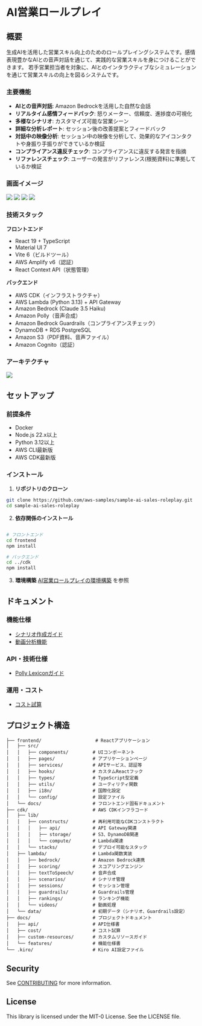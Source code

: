 # AI営業ロールプレイ

## 概要
生成AIを活用した営業スキル向上のためのロールプレイングシステムです。感情表現豊かなAIとの音声対話を通じて、実践的な営業スキルを身につけることができます。
若手営業担当者を対象に、AIとのインタラクティブなシミュレーションを通じて営業スキルの向上を図るシステムです。

### 主要機能

- **AIとの音声対話**: Amazon Bedrockを活用した自然な会話
- **リアルタイム感情フィードバック**: 怒りメーター、信頼度、進捗度の可視化
- **多様なシナリオ**: カスタマイズ可能な営業シーン
- **詳細な分析レポート**: セッション後の改善提案とフィードバック
- **対話中の映像分析**: セッション中の映像を分析して、効果的なアイコンタクトや身振り手振りができているか検証
- **コンプライアンス違反チェック**: コンプライアンスに違反する発言を指摘
- **リファレンスチェック**: ユーザーの発言がリファレンス(根拠資料)に準拠しているか検証

### 画面イメージ

![](./docs/image/demo_image_1.png)
![](./docs/image/demo_image_2.png)
![](./docs/image/demo_image_3.png)
![](./docs/image/demo_image_4.png)

### 技術スタック

**フロントエンド**
- React 19 + TypeScript
- Material UI 7
- Vite 6（ビルドツール）
- AWS Amplify v6（認証）
- React Context API（状態管理）

**バックエンド**
- AWS CDK（インフラストラクチャ）
- AWS Lambda (Python 3.13) + API Gateway
- Amazon Bedrock (Claude 3.5 Haiku)
- Amazon Polly（音声合成）
- Amazon Bedrock Guardrails（コンプライアンスチェック）
- DynamoDB + RDS PostgreSQL
- Amazon S3（PDF資料、音声ファイル）
- Amazon Cognito（認証）

### アーキテクチャ
![](./docs/image/Architecture.png)

## セットアップ

### 前提条件

- Docker
- Node.js 22.x以上
- Python 3.12以上
- AWS CLI最新版
- AWS CDK最新版

### インストール

1. **リポジトリのクローン**
```bash
git clone https://github.com/aws-samples/sample-ai-sales-roleplay.git
cd sample-ai-sales-roleplay
```

2. **依存関係のインストール**
```bash

# フロントエンド
cd frontend
npm install

# バックエンド
cd ../cdk
npm install
```

3. **環境構築**
[AI営業ロールプレイの環境構築](./cdk/README.md) を参照

## ドキュメント

### 機能仕様
- [シナリオ作成ガイド](docs/scenario-creation.md)
- [動画分析機能](docs/video-analysis.md)

### API・技術仕様
- [Polly Lexiconガイド](docs/custom-resources/polly-lexicon-guide.md)

### 運用・コスト
- [コスト試算](docs/cost/コスト試算.md)

## プロジェクト構造

```
├── frontend/                    # Reactアプリケーション
│   ├── src/
│   │   ├── components/         # UIコンポーネント
│   │   ├── pages/              # アプリケーションページ
│   │   ├── services/           # APIサービス、認証等
│   │   ├── hooks/              # カスタムReactフック
│   │   ├── types/              # TypeScript型定義
│   │   ├── utils/              # ユーティリティ関数
│   │   ├── i18n/               # 国際化設定
│   │   └── config/             # 設定ファイル
│   └── docs/                   # フロントエンド固有ドキュメント
├── cdk/                        # AWS CDKインフラコード
│   ├── lib/
│   │   ├── constructs/         # 再利用可能なCDKコンストラクト
│   │   │   ├── api/            # API Gateway関連
│   │   │   ├── storage/        # S3、DynamoDB関連
│   │   │   └── compute/        # Lambda関連
│   │   └── stacks/             # デプロイ可能なスタック
│   ├── lambda/                 # Lambda関数実装
│   │   ├── bedrock/            # Amazon Bedrock連携
│   │   ├── scoring/            # スコアリングエンジン
│   │   ├── textToSpeech/       # 音声合成
│   │   ├── scenarios/          # シナリオ管理
│   │   ├── sessions/           # セッション管理
│   │   ├── guardrails/         # Guardrails管理
│   │   ├── rankings/           # ランキング機能
│   │   └── videos/             # 動画処理
│   └── data/                   # 初期データ（シナリオ、Guardrails設定）
├── docs/                       # プロジェクトドキュメント
│   ├── api/                    # API仕様書
│   ├── cost/                   # コスト試算
│   ├── custom-resources/       # カスタムリソースガイド
│   └── features/               # 機能仕様書
└── .kiro/                      # Kiro AI設定ファイル
```

## Security

See [CONTRIBUTING](CONTRIBUTING.md#security-issue-notifications) for more information.

## License

This library is licensed under the MIT-0 License. See the LICENSE file.
